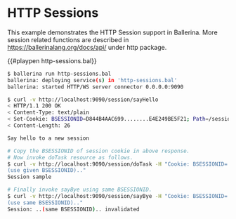 # HTTP Sessions

This example demonstrates the HTTP Session support in Ballerina. More session related functions are described in https://ballerinalang.org/docs/api/ under http package.

{{#playpen http-sessions.bal}}

```bash
$ ballerina run http-sessions.bal
ballerina: deploying service(s) in 'http-sessions.bal'
ballerina: started HTTP/WS server connector 0.0.0.0:9090
```

```bash
$ curl -v http://localhost:9090/session/sayHello
< HTTP/1.1 200 OK
< Content-Type: text/plain
< Set-Cookie: BSESSIONID=D844B4AAC699........E4E249BE5F21; Path=/session;
< Content-Length: 26

Say hello to a new session

# Copy the BSESSIONID of session cookie in above response.
# Now invoke doTask resource as follows.
$ curl -v http://localhost:9090/session/doTask -H "Cookie: BSESSIONID=..
(use given BSESSIONID).."
Session sample

# Finally invoke sayBye using same BSESSIONID.
$ curl -v http://localhost:9090/session/sayBye -H "Cookie: BSESSIONID=..
(use same BSESSIONID).."
Session: ..(same BSESSIONID).. invalidated
```